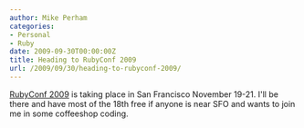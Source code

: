 ```yaml
---
author: Mike Perham
categories:
- Personal
- Ruby
date: 2009-09-30T00:00:00Z
title: Heading to RubyConf 2009
url: /2009/09/30/heading-to-rubyconf-2009/
---
```


[RubyConf 2009][1] is taking place in San Francisco November 19-21. I'll be there and have most of the 18th free if anyone is near SFO and wants to join me in some coffeeshop coding.

 [1]: http://rubyconf.org
